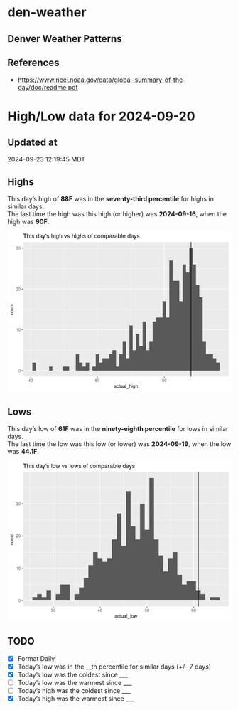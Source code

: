 

# den-weather

## Denver Weather Patterns

## References

- <https://www.ncei.noaa.gov/data/global-summary-of-the-day/doc/readme.pdf>

# High/Low data for 2024-09-20

## Updated at

2024-09-23 12:19:45 MDT

## Highs

This day’s high of **88F** was in the **seventy-third percentile** for
highs in similar days.  
The last time the high was this high (or higher) was **2024-09-16**,
when the high was **90F**.

![](readme_files/figure-commonmark/unnamed-chunk-4-1.png)

## Lows

This day’s low of **61F** was in the **ninety-eighth percentile** for
lows in similar days.  
The last time the low was this low (or lower) was **2024-09-19**, when
the low was **44.1F**.

![](readme_files/figure-commonmark/unnamed-chunk-6-1.png)

## TODO

- [x] Format Daily
- [x] Today’s low was in the \_\_th percentile for similar days (+/- 7
  days)
- [x] Today’s low was the coldest since \_\_\_
- [ ] Today’s low was the warmest since \_\_\_
- [ ] Today’s high was the coldest since \_\_\_
- [x] Today’s high was the warmest since \_\_\_

